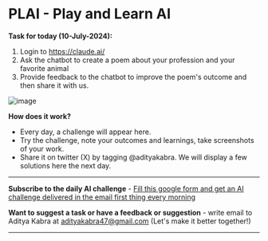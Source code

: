 # PLAI - Play and Learn AI

**Task for today (10-July-2024):**
1. Login to https://claude.ai/
2. Ask the chatbot to create a poem about your profession and your favorite animal
3. Provide feedback to the chatbot to improve the poem's outcome and then share it with us.

![image](https://github.com/user-attachments/assets/b2b469e2-34c0-486e-8084-3ca0a600651c)


**How does it work?**
- Every day, a challenge will appear here.
- Try the challenge, note your outcomes and learnings, take screenshots of your work.
- Share it on twitter (X) by tagging @adityakabra. We will display a few solutions here the next day. 

---

**Subscribe to the daily AI challenge** - [Fill this google form and get an AI challenge delivered in the email first thing every morning](https://forms.gle/wnSqKr2Fsqkm3q337)

**Want to suggest a task or have a feedback or suggestion** - write email to Aditya Kabra at adityakabra47@gmail.com (Let's make it better together!)

---

